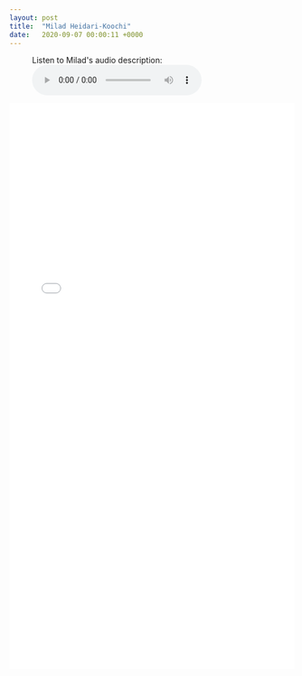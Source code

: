 ```yaml
---
layout: post
title:  "Milad Heidari-Koochi"
date:   2020-09-07 00:00:11 +0000
---
```

<figure>
    <figcaption>Listen to Milad's audio description:</figcaption>
    <audio
        controls
        src="/assets/audio/MiladHeidariKoochi.mp3">
            Your browser does not support the
            <code>audio</code> element.
    </audio>
</figure>

<p></p>
<div style="text-align:center">
<embed src="/assets/posters/MiladHeidariKoochi.pdf" width="100%" height="1000px">
</div>
<p></p>


